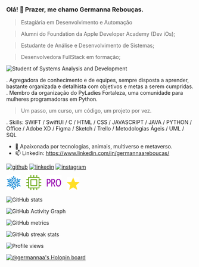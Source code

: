 ### Olá! 👋 Prazer, me chamo Germanna Rebouças.

> Estagiária em Desenvolvimento e Automação 

> Alumni do Foundation da Apple Developer Academy (Dev iOs);

> Estudante de Análise e Desenvolvimento de Sistemas;

> Desenvolvedora FullStack em formação;



![Student of Systems Analysis and Development](https://github.com/germannaa/germannaa/blob/main/Prancheta%20%E2%80%93%201@2x.jpg?raw=true)

. Agregadora de conhecimento e de equipes, sempre disposta a aprender, bastante organizada e detalhista com objetivos e metas a serem cumpridas. 
. Membro da organização do PyLadies Fortaleza, uma comunidade para mulheres programadoras em Python.


> Um passo, um curso, um código, um projeto por vez.

. Skills: SWIFT / SwiftUI / C / HTML / CSS / JAVASCRIPT / JAVA / PYTHON / Office / Adobe XD / Figma / Sketch / Trello / Metodologias Ágeis / UML / SQL


- 🌱 Apaixonada por tecnologias, animais, multiverso e metaverso.
- 📫 Linkedin: https://www.linkedin.com/in/germannaareboucas/ 



[<img src='https://cdn.jsdelivr.net/npm/simple-icons@3.0.1/icons/github.svg' alt='github' height='40'>](https://github.com/germannaa)  [<img src='https://cdn.jsdelivr.net/npm/simple-icons@3.0.1/icons/linkedin.svg' alt='linkedin' height='40'>](https://www.linkedin.com/in/https://www.linkedin.com/in/germannaareboucas//)  [<img src='https://cdn.jsdelivr.net/npm/simple-icons@3.0.1/icons/instagram.svg' alt='instagram' height='40'>](https://www.instagram.com/instagran.com/germannaa/)  

<a href='https://archiveprogram.github.com/'><img src='https://raw.githubusercontent.com/acervenky/animated-github-badges/master/assets/acbadge.gif' width='40' height='40'></a> <a href='https://docs.github.com/en/developers'><img src='https://raw.githubusercontent.com/acervenky/animated-github-badges/master/assets/devbadge.gif' width='40' height='40'></a> <a href='https://github.com/pricing'><img src='https://raw.githubusercontent.com/acervenky/animated-github-badges/master/assets/pro.gif' width='40' height='40'></a> <a href='https://stars.github.com/'><img src='https://raw.githubusercontent.com/acervenky/animated-github-badges/master/assets/starbadge.gif' width='35' height='35'></a> 

![GitHub stats](https://github-readme-stats.vercel.app/api?username=germannaa&show_icons=true)  

![GitHub Activity Graph](https://activity-graph.herokuapp.com/graph?username=germannaa)  

![GitHub metrics](https://metrics.lecoq.io/germannaa)  

![GitHub streak stats](https://github-readme-streak-stats.herokuapp.com/?user=germannaa)  

![Profile views](https://gpvc.arturio.dev/germannaa)  




[![@germannaa's Holopin board](https://holopin.io/api/user/board?user=germannaa)](https://holopin.io/@germannaa)
